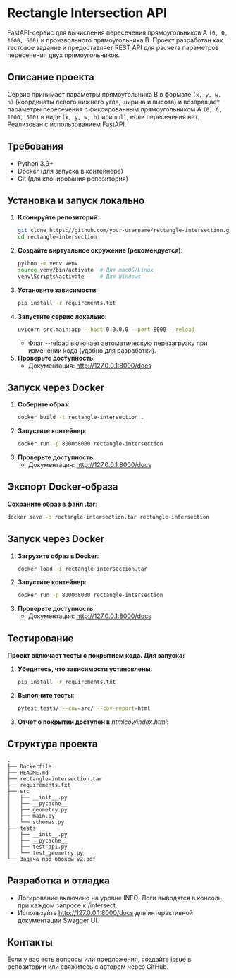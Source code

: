 # Rectangle Intersection API

FastAPI-сервис для вычисления пересечения прямоугольников A `(0, 0, 1000, 500)` и произвольного прямоугольника B. Проект разработан как тестовое задание и предоставляет REST API для расчета параметров пересечения двух прямоугольников.

## Описание проекта
Сервис принимает параметры прямоугольника B в формате `(x, y, w, h)` (координаты левого нижнего угла, ширина и высота) и возвращает параметры пересечения с фиксированным прямоугольником A `(0, 0, 1000, 500)` в виде `(x, y, w, h)` или `null`, если пересечения нет. Реализован с использованием FastAPI.

## Требования
- Python 3.9+
- Docker (для запуска в контейнере)
- Git (для клонирования репозитория)

## Установка и запуск локально
1. **Клонируйте репозиторий**:
   ```bash
   git clone https://github.com/your-username/rectangle-intersection.git
   cd rectangle-intersection
    ```
2. **Создайте виртуальное окружение (рекомендуется)**:
   ```bash
   python -m venv venv
   source venv/bin/activate  # Для macOS/Linux
   venv\Scripts\activate     # Для Windows
    ```
3. **Установите зависимости**:
   ```bash
   pip install -r requirements.txt
    ```
4. **Запустите сервис локально**:
   ```bash
   uvicorn src.main:app --host 0.0.0.0 --port 8000 --reload
    ```
   - Флаг --reload включает автоматическую перезагрузку при изменении кода (удобно для разработки).
5. **Проверьте доступность**:
   - Документация: http://127.0.0.1:8000/docs

## Запуск через Docker
1. **Соберите образ**:
   ```bash
   docker build -t rectangle-intersection .
    ```
2. **Запустите контейнер**:
   ```bash
   docker run -p 8000:8000 rectangle-intersection
    ```
3. **Проверьте доступность**:
   - Документация: http://127.0.0.1:8000/docs

## Экспорт Docker-образа
**Сохраните образ в файл .tar**:
   ```bash
   docker save -o rectangle-intersection.tar rectangle-intersection
   ```

## Запуск через Docker
1. **Загрузите образ в Docker**:
   ```bash
   docker load -i rectangle-intersection.tar
    ```
2. **Запустите контейнер**:
   ```bash
   docker run -p 8000:8000 rectangle-intersection
    ```
3. **Проверьте доступность**:
   - Документация: http://127.0.0.1:8000/docs

## Тестирование
**Проект включает тесты с покрытием кода. Для запуска:**
1. **Убедитесь, что зависимости установлены**:
   ```bash
   pip install -r requirements.txt
    ```
2. **Выполните тесты**:
   ```bash
   pytest tests/ --cov=src/ --cov-report=html
    ```
3. **Отчет о покрытии доступен в** *htmlcov/index.html*:

## Структура проекта
```
.
├── Dockerfile
├── README.md
├── rectangle-intersection.tar
├── requirements.txt
├── src
│   ├── __init__.py
│   ├── __pycache__
│   ├── geometry.py
│   ├── main.py
│   └── schemas.py
├── tests
│   ├── __init__.py
│   ├── __pycache__
│   ├── test_api.py
│   └── test_geometry.py
└── Задача про ббоксы v2.pdf
```

## Разработка и отладка
- Логирование включено на уровне INFO. Логи выводятся в консоль при каждом запросе к /intersect.
- Используйте http://127.0.0.1:8000/docs для интерактивной документации Swagger UI.

## Контакты
Если у вас есть вопросы или предложения, создайте issue в репозитории или свяжитесь с автором через GitHub.
